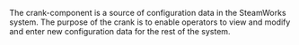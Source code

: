 The crank-component is a source of configuration data in the
SteamWorks system. The purpose of the crank is to enable
operators to view and modify and enter new configuration data
for the rest of the system.
